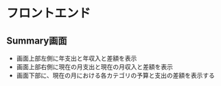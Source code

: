 # フロントエンド
## Summary画面
- 画面上部左側に年支出と年収入と差額を表示
- 画面上部右側に現在の月支出と現在の月収入と差額を表示
- 画面下部に、現在の月における各カテゴリの予算と支出の差額を表示する